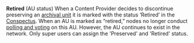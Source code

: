 **Retired** (AU status) When a Content Provider decides to discontinue preserving an [archival unit](/public-documentation/MetaArchive-Cooperative/Knowledge-Base/Archival-Units-(AUs)) it is marked with the status ‘Retired’ in the [Conspectus](/public-documentation/MetaArchive-Cooperative/Knowledge-Base/Conspectus). When an AU is marked as “retired,” nodes no longer conduct [polling and voting](/public-documentation/MetaArchive-Cooperative/Knowledge-Base/Polling-and-Voting) on this AU. However, the AU continues to exist in the network. Only super users can assign the 'Preserved' and 'Retired' status. 

